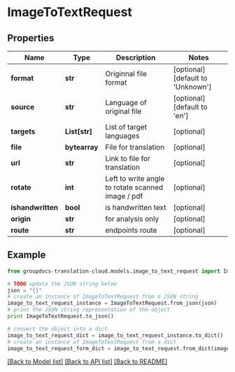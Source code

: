 # ImageToTextRequest


## Properties
Name | Type | Description | Notes
------------ | ------------- | ------------- | -------------
**format** | **str** | Originnal file format | [optional] [default to 'Unknown']
**source** | **str** | Language of original file | [optional] [default to 'en']
**targets** | **List[str]** | List of target languages | [optional] 
**file** | **bytearray** | File for translation | [optional] 
**url** | **str** | Link to file for translation | [optional] 
**rotate** | **int** | Left to write angle to rotate scanned image / pdf | [optional] 
**ishandwritten** | **bool** | is handwritten text | [optional] 
**origin** | **str** | for analysis only | [optional] 
**route** | **str** | endpoints route | [optional] 

## Example

```python
from groupdocs-translation-cloud.models.image_to_text_request import ImageToTextRequest

# TODO update the JSON string below
json = "{}"
# create an instance of ImageToTextRequest from a JSON string
image_to_text_request_instance = ImageToTextRequest.from_json(json)
# print the JSON string representation of the object
print ImageToTextRequest.to_json()

# convert the object into a dict
image_to_text_request_dict = image_to_text_request_instance.to_dict()
# create an instance of ImageToTextRequest from a dict
image_to_text_request_form_dict = image_to_text_request.from_dict(image_to_text_request_dict)
```
[[Back to Model list]](../README.md#documentation-for-models) [[Back to API list]](../README.md#documentation-for-api-endpoints) [[Back to README]](../README.md)


